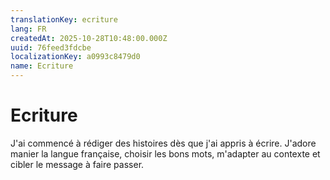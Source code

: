 ```yaml
---
translationKey: ecriture
lang: FR
createdAt: 2025-10-28T10:48:00.000Z
uuid: 76feed3fdcbe
localizationKey: a0993c8479d0
name: Ecriture
---
```

# Ecriture

J'ai commencé à rédiger des histoires dès que j'ai appris à écrire. J'adore manier la langue française, choisir les bons mots, m'adapter au contexte et cibler le message à faire passer.
